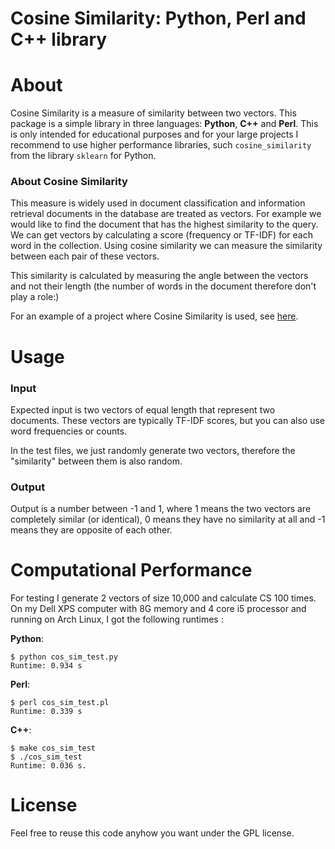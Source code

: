
# Cosine Similarity: Python, Perl and C++ library

# About

Cosine Similarity is a measure of similarity between two vectors. This package
is a simple library in three languages: __Python__, __C++__ and __Perl__. This
is only intended for educational purposes and for your large projects I recommend
to use higher performance libraries, such `cosine_similarity` from the library `sklearn` for Python.


### About Cosine Similarity
This measure is widely used in document classification and information retrieval documents in the database are treated as vectors. For example we would like to
find the document that has the highest similarity to the query. We can get vectors by calculating a score (frequency or TF-IDF) for each word in the collection. Using cosine similarity we can measure the similarity between each pair of these vectors.

This similarity is calculated by measuring the angle between the vectors and not
their length (the number of words in the document therefore don't play a role:)

For an example of a project where Cosine Similarity is used, see [here](https://gitlab.com/vgratian/porn_tweets).

# Usage
### Input
Expected input is two vectors of equal length that represent two documents.
These vectors are typically TF-IDF scores, but you can also use word frequencies
or counts.

In the test files, we just randomly generate two vectors, therefore the
"similarity" between them is also random.

### Output

Output is a number between -1 and 1, where 1 means the two vectors are
completely similar (or identical), 0 means they have no similarity at all and -1
means they are opposite of each other.

# Computational Performance

For testing I generate 2 vectors of size 10,000 and calculate CS 100 times.
On my Dell XPS computer with 8G memory and 4 core i5 processor and running on
Arch Linux, I got the following runtimes :


__Python__:
```
$ python cos_sim_test.py
Runtime: 0.934 s
```

__Perl__:
```
$ perl cos_sim_test.pl
Runtime: 0.339 s
```

__C++__:
```
$ make cos_sim_test
$ ./cos_sim_test
Runtime: 0.036 s.

```

# License

Feel free to reuse this code anyhow you want under the GPL license.
